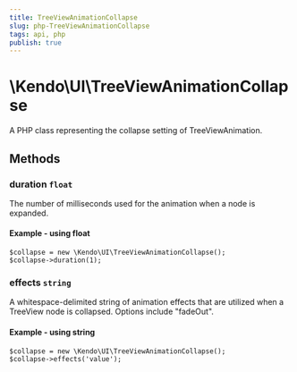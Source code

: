 ```yaml
---
title: TreeViewAnimationCollapse
slug: php-TreeViewAnimationCollapse
tags: api, php
publish: true
---
```


# \Kendo\UI\TreeViewAnimationCollapse

A PHP class representing the collapse setting of TreeViewAnimation.


## Methods

### duration `float`

The number of milliseconds used for the animation when a node is expanded.


#### Example - using float
    $collapse = new \Kendo\UI\TreeViewAnimationCollapse();
    $collapse->duration(1);

### effects `string`

A whitespace-delimited string of animation effects that are utilized when a TreeView node
is collapsed. Options include "fadeOut".


#### Example - using string
    $collapse = new \Kendo\UI\TreeViewAnimationCollapse();
    $collapse->effects('value');

